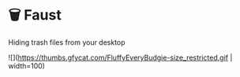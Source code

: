 # :wastebasket: Faust
Hiding trash files from your desktop

![](https://thumbs.gfycat.com/FluffyEveryBudgie-size_restricted.gif | width=100)

